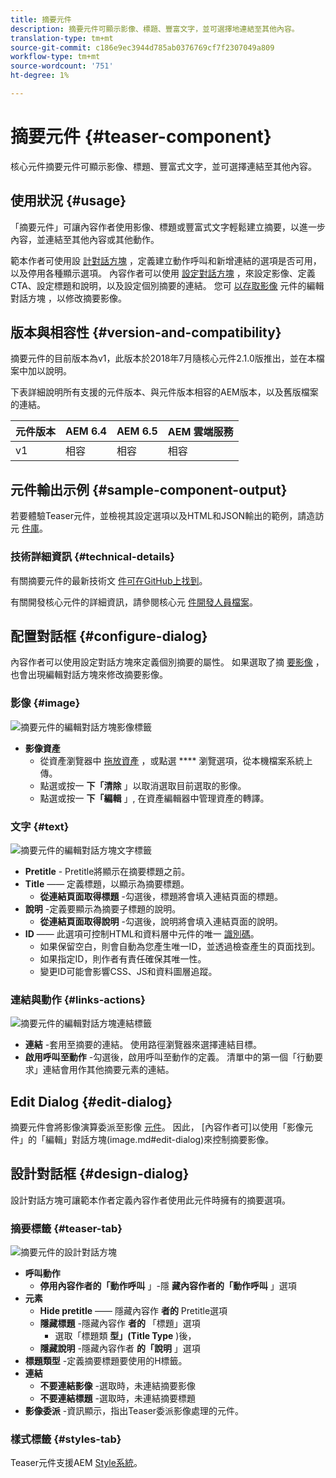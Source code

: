 ```yaml
---
title: 摘要元件
description: 摘要元件可顯示影像、標題、豐富文字，並可選擇地連結至其他內容。
translation-type: tm+mt
source-git-commit: c186e9ec3944d785ab0376769cf7f2307049a809
workflow-type: tm+mt
source-wordcount: '751'
ht-degree: 1%

---
```



# 摘要元件 {#teaser-component}

核心元件摘要元件可顯示影像、標題、豐富式文字，並可選擇連結至其他內容。

## 使用狀況 {#usage}

「摘要元件」可讓內容作者使用影像、標題或豐富式文字輕鬆建立摘要，以進一步內容，並連結至其他內容或其他動作。

範本作者可使用設 [計對話方塊](#design-dialog) ，定義建立動作呼叫和新增連結的選項是否可用，以及停用各種顯示選項。 內容作者可以使用 [設定對話方塊](#configure-dialog) ，來設定影像、定義CTA、設定標題和說明，以及設定個別摘要的連結。 您可 [以存取影像](image.md#edit-dialog) 元件的編輯對話方塊 [](image.md) ，以修改摘要影像。

## 版本與相容性 {#version-and-compatibility}

摘要元件的目前版本為v1，此版本於2018年7月隨核心元件2.1.0版推出，並在本檔案中加以說明。

下表詳細說明所有支援的元件版本、與元件版本相容的AEM版本，以及舊版檔案的連結。

| 元件版本 | AEM 6.4 | AEM 6.5 | AEM 雲端服務 |
|---|---|---|---|
| v1 | 相容 | 相容 | 相容 |

## 元件輸出示例 {#sample-component-output}

若要體驗Teaser元件，並檢視其設定選項以及HTML和JSON輸出的範例，請造訪元 [件庫](https://adobe.com/go/aem_cmp_library_teaser)。

### 技術詳細資訊 {#technical-details}

有關摘要元件的最新技術文 [件可在GitHub上找到](https://adobe.com/go/aem_cmp_tech_teaser_v1)。

有關開發核心元件的詳細資訊，請參閱核心元 [件開發人員檔案](/help/developing/overview.md)。

## 配置對話框 {#configure-dialog}

內容作者可以使用設定對話方塊來定義個別摘要的屬性。 如果選取了摘 [要影像](#edit-dialog) ，也會出現編輯對話方塊來修改摘要影像。

### 影像 {#image}

![摘要元件的編輯對話方塊影像標籤](/help/assets/teaser-edit-image.png)

* **影像資產**
   * 從資產瀏覽器中 [拖放資產](https://docs.adobe.com/content/help/en/experience-manager-cloud-service/sites/authoring/fundamentals/environment-tools.html) ，或點選 **** 瀏覽選項，從本機檔案系統上傳。
   * 點選或按一 **下「清除** 」以取消選取目前選取的影像。
   * 點選或按一 **下「編輯** 」, [](https://docs.adobe.com/content/help/en/experience-manager-cloud-service/assets/manage/manage-digital-assets.html) 在資產編輯器中管理資產的轉譯。

### 文字 {#text}

![摘要元件的編輯對話方塊文字標籤](/help/assets/teaser-edit-text.png)

* **Pretitle** - Pretitle將顯示在摘要標題之前。
* **Title** —— 定義標題，以顯示為摘要標題。
   * **從連結頁面取得標題** -勾選後，標題將會填入連結頁面的標題。
* **說明** -定義要顯示為摘要子標題的說明。
   * **從連結頁面取得說明** -勾選後，說明將會填入連結頁面的說明。
* **ID** —— 此選項可控制HTML和資料層中元件的唯一 [識別碼](/help/developing/data-layer/overview.md)。
   * 如果保留空白，則會自動為您產生唯一ID，並透過檢查產生的頁面找到。
   * 如果指定ID，則作者有責任確保其唯一性。
   * 變更ID可能會影響CSS、JS和資料圖層追蹤。

### 連結與動作 {#links-actions}

![摘要元件的編輯對話方塊連結標籤](/help/assets/teaser-edit-link.png)

* **連結** -套用至摘要的連結。 使用路徑瀏覽器來選擇連結目標。
* **啟用呼叫至動作** -勾選後，啟用呼叫至動作的定義。 清單中的第一個「行動要求」連結會用作其他摘要元素的連結。

## Edit Dialog {#edit-dialog}

摘要元件會將影像演算委派至影像 [元件](image.md)。 因此， [內容作者可]以使用「影像元件」的「編輯」對話方塊(image.md#edit-dialog)來控制摘要影像。

## 設計對話框 {#design-dialog}

設計對話方塊可讓範本作者定義內容作者使用此元件時擁有的摘要選項。

### 摘要標籤 {#teaser-tab}

![摘要元件的設計對話方塊](/help/assets/teaser-design.png)

* **呼叫動作**
   * **停用內容作者的「動作呼叫** 」-隱 **藏內容作者的「動作呼叫** 」選項
* **元素**
   * **Hide pretitle** —— 隱藏內容作 **者的** Pretitle選項
   * **隱藏標題** -隱藏內容作 **者的** 「標題」選項
      * 選取「標題類 **型」(Title Type** )後，
   * **隱藏說明** -隱藏內容作者 **的「說明** 」選項
* **標題類型** -定義摘要標題要使用的H標籤。
* **連結**
   * **不要連結影像** -選取時，未連結摘要影像
   * **不要連結標題** -選取時，未連結摘要標題
* **影像委派** -資訊顯示，指出Teaser委派影像處理的元件。

### 樣式標籤 {#styles-tab}

Teaser元件支援AEM [Style系統](/help/get-started/authoring.md#component-styling)。
